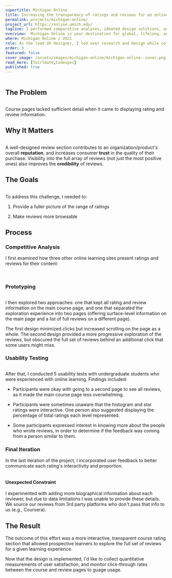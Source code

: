 ```yaml
---
supertitle: Michigan Online
title: Increasing the transparency of ratings and reviews for an online course catalog
permalink: projects/michigan-online/
project_url: https://online.umich.edu/
tagline: I performed comparative analyses, ideated design solutions, and conducted usability tests to increase user satisfaction with online course ratings and reviews.
overview:  Michigan Online is your destination for global, lifelong, and engaged learning with the University of Michigan. For this project, I performed comparative analyses, ideated design solutions, and conducted usability tests to increase user satisfaction with online course ratings and reviews.
where: Michigan Online / 2021
role: As the lead UX designer, I led user research and design while collaborating with a backend developer.
order: 3
featured: false
cover_image: /assets/images/michigan-online/michigan-online--cover.png
read_more: [Twirlmate,Codespec]
published: true
---
```


<div class="responsive-margin-bottom">
  <img class="d-block w-100" src="/assets/images/michigan-online/michigan-online--before-and-after.png" alt="">
</div>

<div class="responsive-margin-bottom">
  <h2 data-sidebar>The Problem</h2>
  <div>
    <img src="/assets/images/michigan-online/michigan-online--problem.png" class="nhm-card__image object-fit--contain" alt="" />
  </div>
  <p class="">
    Course pages lacked sufficient detail when it came to displaying rating and review information.
  </p>
</div>

<div class="responsive-margin-bottom">
  <h2 data-sidebar>Why It Matters</h2>
  <div>
    <img src="/assets/images/michigan-online/michigan-online--why-it-matters.png" class="w-100" alt="" />
  </div>
  <p class="">
    A well-designed review section contributes to an organization/product's overall <strong>reputation</strong>, and increases consumer <strong>trust</strong> in the quality of their purchase. Visibility into the full array of reviews (not just the most positive ones) also improves the <strong>credibility</strong> of reviews.
  </p>
</div>

<div class="responsive-margin-bottom">
  <h2 data-sidebar>The Goals</h2>
  <img src="/assets/images/michigan-online/michigan-online--after.gif" class="nhm-card__image object-fit--contain" alt="" />
  <p class="">
    To address this challenge, I needed to:
  </p>
  <ol class="pl-2">
    <li class="">
      <p class="">
        Provide a fuller picture of the range of ratings
      </p>
    </li>
    <li class="">
      <p class="">
        Make reviews more browsable
      </p>
    </li>
  </ol>
</div>

<h2 class=" responsive-margin-bottom" data-sidebar>Process</h2>

<div class="responsive-margin-bottom">
  <h3>Competitive Analysis</h3>
  <p class="">
    I first examined how three other online learning sites present ratings and reviews for their content:
  </p> 
  <img src="/assets/images/michigan-online/michigan-online--coursera.png" class="d-block w-100 mb-3" alt="" />
  <img src="/assets/images/michigan-online/michigan-online--udemy.png" class="d-block w-100 mb-3" alt="" />
  <img src="/assets/images/michigan-online/michigan-online--skillshare.png" class="d-block w-100 mb-3" alt="" />
</div>

<div class="responsive-margin-bottom">
  <h3>Prototyping</h3>
  <img src="/assets/images/michigan-online/michigan-online--prototypes.png" class="d-block w-100 mb-3" alt="" />
  <p class="">
    I then explored two approaches: one that kept all rating and review information on the main course page, and one that separated the exploration experience into two pages (offering surface-level information on the main page and a list of full reviews on a different page).
  </p>
  <p class="">
    The first design minimized clicks but increased scrolling on the page as a whole. The second design provided a more progressive exploration of the reviews, but obscured the full set of reviews behind an additional click that some users might miss.
  </p>
</div>

<div class="responsive-margin-bottom">
  <h3>Usability Testing</h3>
  <img src="/assets/images/michigan-online/michigan-online--usability-findings.png" class="nhm-card__image object-fit--contain" alt="" />
  <p class="">
    After that, I conducted 5 usability tests with undergraduate students who were experienced with online learning. Findings included:
  </p> 
  <ul>
    <li>
      <p class="">
        Participants were okay with going to a second page to see all reviews, as it made the main course page less overwhelming.
      </p>
    </li>
    <li>
      <p class="">
        Participants were sometimes unaware that the histogram and star ratings were interactive. One person also suggested displaying the percentage of total ratings each level represented.
      </p>
    </li>
    <li>
      <p class="">
        Some participants expressed interest in knowing more about the people who wrote reviews, in order to determine if the feedback was coming from a person similar to them.
      </p>
    </li>
  </ul>
</div>


<div class="responsive-margin-bottom">
</div>

<div class="responsive-margin-bottom">
  <h3>Final Iteration</h3>
  <p class="">
    In the last iteration of the project, I incorporated user feedback to better communicate each rating's interactivity and proportion.
  </p> 
  <img src="/assets/images/michigan-online/michigan-online--ideal-version.png" class="nhm-card__image object-fit--contain" alt="" />
  <h4>Unexpected Constraint</h4>
  <p class="">
    I experimented with adding more biographical information about each reviewer, but due to data limitaitons I was unable to provide these details. We source our reviews from 3rd party platforms who don't pass that info to us (e.g., Coursera).
  </p> 
</div>

<div class="responsive-margin-bottom ">
  <h2 data-sidebar>The Result</h2>
  <p>
  The outcome of this effort was a more interactive, transparent course rating section that allowed prospective learners to explore the full set of reviews for a given learning experience.
  </p>
  <p>
  Now that the design is implemented, I'd like to collect quantitative measurements of user satisfaction, and monitor click-through rates between the course and review pages to guage usage.
  </p>
  <img src="/assets/images/michigan-online/michigan-online--cover.png" class="mt-5 w-100" alt="" />
</div>